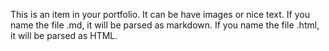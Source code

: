 <!--
---
title: "Portfolio item number 1"
excerpt: "Short description of portfolio item number 1<br/><img src='/images/500x300.png'>"
collection: portfolio
---
-->

This is an item in your portfolio. It can be have images or nice text. If you name the file .md, it will be parsed as markdown. If you name the file .html, it will be parsed as HTML. 
